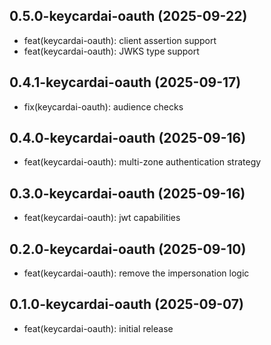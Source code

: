 ## 0.5.0-keycardai-oauth (2025-09-22)


- feat(keycardai-oauth): client assertion support
- feat(keycardai-oauth): JWKS type support

## 0.4.1-keycardai-oauth (2025-09-17)


- fix(keycardai-oauth): audience checks

## 0.4.0-keycardai-oauth (2025-09-16)


- feat(keycardai-oauth): multi-zone authentication strategy

## 0.3.0-keycardai-oauth (2025-09-16)


- feat(keycardai-oauth): jwt capabilities

## 0.2.0-keycardai-oauth (2025-09-10)


- feat(keycardai-oauth): remove the impersonation logic

## 0.1.0-keycardai-oauth (2025-09-07)


- feat(keycardai-oauth): initial release
